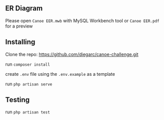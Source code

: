 ## ER Diagram

Please open `Canoe EER.mwb` with MySQL Workbench tool or `Canoe EER.pdf` for a preview

## Installing

Clone the repo: https://github.com/diegarc/canoe-challenge.git

run `composer install`

create `.env` file using the `.env.example` as a template

run `php artisan serve`

## Testing

run `php artisan test`
